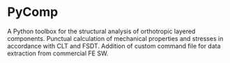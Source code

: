 # PyComp
 A Python toolbox for the structural analysis of orthotropic layered components. Punctual calculation of mechanical properties and stresses in accordance with CLT and FSDT. Addition of custom command file for data extraction from commercial FE SW.  
